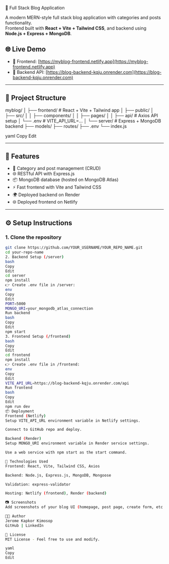 📝 Full Stack Blog Application

A modern MERN-style full stack blog application with categories and posts functionality.  
Frontend built with **React + Vite + Tailwind CSS**, and backend using **Node.js + Express + MongoDB**.

## 🌐 Live Demo

- 🔗 Frontend: [https://myblog-frontend.netlify.app](https://myblog-frontend.netlify.app)  
- 🔗 Backend API: [https://blog-backend-kqju.onrender.com](https://blog-backend-kqju.onrender.com)

---

## 📁 Project Structure

myblog/
│
├── frontend/ # React + Vite + Tailwind app
│ ├── public/
│ ├── src/
│ │ ├── components/
│ │ ├── pages/
│ │ ├── api/ # Axios API setup
│ └── .env # VITE_API_URL=...
│
└── server/ # Express + MongoDB backend
├── models/
├── routes/
├── .env
└── index.js

yaml
Copy
Edit

---

## 🚀 Features

- 🔐 Category and post management (CRUD)
- 🌐 RESTful API with Express.js
- 📦 MongoDB database (hosted on MongoDB Atlas)
- ⚡ Fast frontend with Vite and Tailwind CSS
- 🌍 Deployed backend on Render
- 🌐 Deployed frontend on Netlify

---

## ⚙️ Setup Instructions

### 1. Clone the repository

```bash
git clone https://github.com/YOUR_USERNAME/YOUR_REPO_NAME.git
cd your-repo-name
2. Backend Setup (/server)
bash
Copy
Edit
cd server
npm install
👉 Create .env file in /server:
env
Copy
Edit
PORT=5000
MONGO_URI=your_mongodb_atlas_connection
Run backend
bash
Copy
Edit
npm start
3. Frontend Setup (/frontend)
bash
Copy
Edit
cd frontend
npm install
👉 Create .env file in /frontend:
env
Copy
Edit
VITE_API_URL=https://blog-backend-kqju.onrender.com/api
Run frontend
bash
Copy
Edit
npm run dev
📦 Deployment
Frontend (Netlify)
Setup VITE_API_URL environment variable in Netlify settings.

Connect to GitHub repo and deploy.

Backend (Render)
Setup MONGO_URI environment variable in Render service settings.

Use a web service with npm start as the start command.

🧠 Technologies Used
Frontend: React, Vite, Tailwind CSS, Axios

Backend: Node.js, Express.js, MongoDB, Mongoose

Validation: express-validator

Hosting: Netlify (frontend), Render (backend)

📷 Screenshots
Add screenshots of your blog UI (homepage, post page, create form, etc.) here.

🧑‍💻 Author
Jerome Kapkor Kimosop
GitHub | LinkedIn

📄 License
MIT License - Feel free to use and modify.

yaml
Copy
Edit
